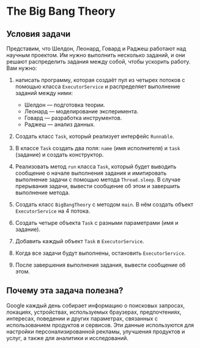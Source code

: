 # The Big Bang Theory

## Условия задачи
Представим, что Шелдон, Леонард, Говард и Раджеш работают над научным проектом. Им нужно выполнить несколько заданий, 
и они решают распределить задания между собой, чтобы ускорить работу. Вам нужно:
1. написать программу, которая создаёт 
пул из четырех потоков с помощью класса `ExecutorService` и распределяет выполнение заданий между ними:
   * Шелдон — подготовка теории.
   * Леонард — моделирование эксперимента.
   * Говард — разработка инструментов.
   * Раджеш — анализ данных.

2. Создать класс `Task`, который реализует интерфейс `Runnable`.

3. В классе `Task` создать два поля: `name` (имя исполнителя) и `task` (задание) и создать конструктор.

4. Реализовать метод `run` класса `Task`, который будет выводить сообщение о начале выполнения задания и имитировать 
выполнение задачи с помощью метода `Thread.sleep`. В случае прерывания задачи, вывести сообщение об этом и завершить 
выполнение метода.

5. Создать класс `BigBangTheory` с методом `main`. В нём создать объект `ExecutorService` на 4 потока.

6. Создать четыре объекта `Task` с разными параметрами (имя и задание).
7. Добавить каждый объект `Task` в `ExecutorService`.
8. Когда все задачи будут выполнены, остановить `ExecutorService`.
9. После завершения выполнения задания, вывести сообщение об этом.

## Почему эта задача полезна?
Google каждый день собирает информацию о поисковых запросах, локациях, устройствах, используемых браузерах, 
предпочтениях, интересах, поведении и других параметрах, связанных с использованием продуктов и сервисов. 
Эти данные используются для настройки персонализированной рекламы, улучшения продуктов и услуг, а также 
для аналитики и исследований.